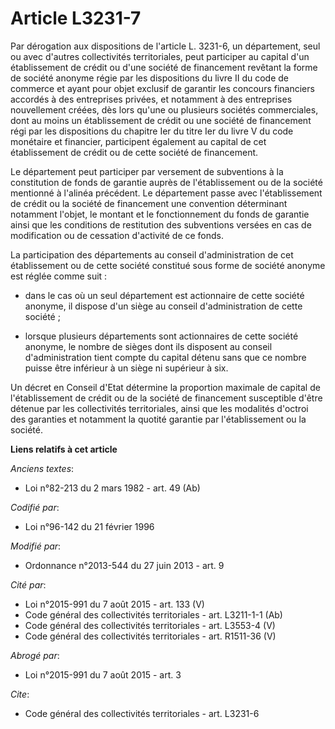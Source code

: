 # Article L3231-7

Par dérogation aux dispositions de l'article L. 3231-6, un département, seul ou avec d'autres collectivités territoriales,
peut participer au capital d'un établissement de crédit ou d'une société de financement revêtant la forme de société anonyme
régie par les dispositions du livre II du code de commerce et ayant pour objet exclusif de garantir les concours financiers
accordés à des entreprises privées, et notamment à des entreprises nouvellement créées, dès lors qu'une ou plusieurs sociétés
commerciales, dont au moins un établissement de crédit ou une société de financement régi par les dispositions du chapitre
Ier du titre Ier du livre V du code monétaire et financier, participent également au capital de cet établissement de crédit
ou de cette société de financement. 

Le département peut participer par versement de subventions à la constitution de fonds de garantie auprès de l'établissement
ou de la société mentionné à l'alinéa précédent. Le département passe avec l'établissement de crédit ou la société de
financement une convention déterminant notamment l'objet, le montant et le fonctionnement du fonds de garantie ainsi que les
conditions de restitution des subventions versées en cas de modification ou de cessation d'activité de ce fonds. 

La participation des départements au conseil d'administration de cet établissement ou de cette société constitué sous forme
de société anonyme est réglée comme suit :

- dans le cas où un seul département est actionnaire de cette société anonyme, il dispose d'un siège au conseil
d'administration de cette société ;

- lorsque plusieurs départements sont actionnaires de cette société anonyme, le nombre de sièges dont ils disposent au
conseil d'administration tient compte du capital détenu sans que ce nombre puisse être inférieur à un siège ni supérieur à
six. 

Un décret en Conseil d'Etat détermine la proportion maximale de capital de l'établissement de crédit ou de la société de
financement susceptible d'être détenue par les collectivités territoriales, ainsi que les modalités d'octroi des garanties et
notamment la quotité garantie par l'établissement ou la société.

**Liens relatifs à cet article**

_Anciens textes_:

  - Loi n°82-213 du 2 mars 1982 - art. 49 (Ab)

_Codifié par_:

  - Loi n°96-142 du 21 février 1996

_Modifié par_:

  - Ordonnance n°2013-544 du 27 juin 2013 - art. 9

_Cité par_:

  - Loi n°2015-991 du 7 août 2015 - art. 133 (V)
  - Code général des collectivités territoriales - art. L3211-1-1 (Ab)
  - Code général des collectivités territoriales - art. L3553-4 (V)
  - Code général des collectivités territoriales - art. R1511-36 (V)

_Abrogé par_:

  - Loi n°2015-991 du 7 août 2015 - art. 3

_Cite_:

  - Code général des collectivités territoriales - art. L3231-6
